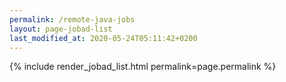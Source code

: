 ```yaml
---
permalink: /remote-java-jobs
layout: page-jobad-list
last_modified_at: 2020-05-24T05:11:42+0200
---
```

{% include render_jobad_list.html permalink=page.permalink %}
